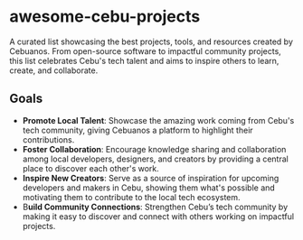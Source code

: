 # awesome-cebu-projects

A curated list showcasing the best projects, tools, and resources created by Cebuanos. From open-source software to impactful community projects, this list celebrates Cebu's tech talent and aims to inspire others to learn, create, and collaborate.

## Goals

- **Promote Local Talent**: Showcase the amazing work coming from Cebu's tech community, giving Cebuanos a platform to highlight their contributions.
- **Foster Collaboration**: Encourage knowledge sharing and collaboration among local developers, designers, and creators by providing a central place to discover each other's work.
- **Inspire New Creators**: Serve as a source of inspiration for upcoming developers and makers in Cebu, showing them what's possible and motivating them to contribute to the local tech ecosystem.
- B**uild Community Connections**: Strengthen Cebu’s tech community by making it easy to discover and connect with others working on impactful projects.
